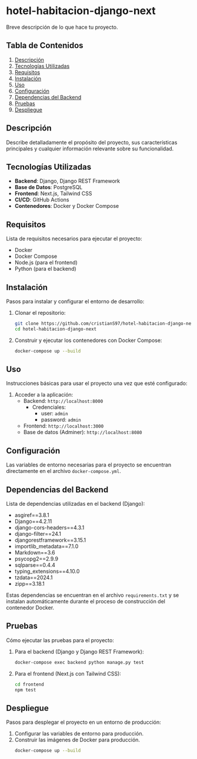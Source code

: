 # hotel-habitacion-django-next

Breve descripción de lo que hace tu proyecto.

## Tabla de Contenidos

1. [Descripción](#descripción)
2. [Tecnologías Utilizadas](#tecnologías-utilizadas)
3. [Requisitos](#requisitos)
4. [Instalación](#instalación)
5. [Uso](#uso)
6. [Configuración](#configuración)
7. [Dependencias del Backend](#dependencias-del-backend)
8. [Pruebas](#pruebas)
9. [Despliegue](#despliegue)

## Descripción

Describe detalladamente el propósito del proyecto, sus características principales y cualquier información relevante sobre su funcionalidad.

## Tecnologías Utilizadas

- **Backend**: Django, Django REST Framework
- **Base de Datos**: PostgreSQL
- **Frontend**: Next.js, Tailwind CSS
- **CI/CD**: GitHub Actions
- **Contenedores**: Docker y Docker Compose

## Requisitos

Lista de requisitos necesarios para ejecutar el proyecto:

- Docker
- Docker Compose
- Node.js (para el frontend)
- Python (para el backend)

## Instalación

Pasos para instalar y configurar el entorno de desarrollo:

1. Clonar el repositorio:
    ```bash
    git clone https://github.com/cristianS97/hotel-habitacion-django-next.git
    cd hotel-habitacion-django-next
    ```

2. Construir y ejecutar los contenedores con Docker Compose:
    ```bash
    docker-compose up --build
    ```

## Uso

Instrucciones básicas para usar el proyecto una vez que esté configurado:

1. Acceder a la aplicación:
    - Backend: `http://localhost:8000`
        - Credenciales:
            - user: `admin`
            - password: `admin`
    - Frontend: `http://localhost:3000`
    - Base de datos (Adminer): `http://localhost:8080`

## Configuración

Las variables de entorno necesarias para el proyecto se encuentran directamente en el archivo `docker-compose.yml`.

## Dependencias del Backend

Lista de dependencias utilizadas en el backend (Django):

- asgiref==3.8.1
- Django==4.2.11
- django-cors-headers==4.3.1
- django-filter==24.1
- djangorestframework==3.15.1
- importlib_metadata==7.1.0
- Markdown==3.6
- psycopg2==2.9.9
- sqlparse==0.4.4
- typing_extensions==4.10.0
- tzdata==2024.1
- zipp==3.18.1

Estas dependencias se encuentran en el archivo `requirements.txt` y se instalan automáticamente durante el proceso de construcción del contenedor Docker.

## Pruebas

Cómo ejecutar las pruebas para el proyecto:

1. Para el backend (Django y Django REST Framework):
    ```bash
    docker-compose exec backend python manage.py test
    ```

2. Para el frontend (Next.js con Tailwind CSS):
    ```bash
    cd frontend
    npm test
    ```

## Despliegue

Pasos para desplegar el proyecto en un entorno de producción:

1. Configurar las variables de entorno para producción.
2. Construir las imágenes de Docker para producción.
    ```bash
    docker-compose up --build
    ```
